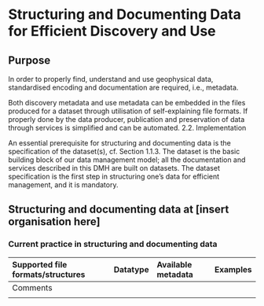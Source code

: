 # Structuring and Documenting Data for Efficient Discovery and Use

## Purpose

In order to properly find, understand and use geophysical data, standardised encoding and documentation are required, i.e., metadata.

Both discovery metadata and use metadata can be embedded in the files produced for a dataset through utilisation of self-explaining file formats. If properly done by the data producer, publication and preservation of data through services is simplified and can be automated.
2.2. Implementation

An essential prerequisite for structuring and documenting data is the specification of the dataset(s), cf. Section 1.1.3. The dataset is the basic building block of our data management model; all the documentation and services described in this DMH are built on datasets. The dataset specification is the first step in structuring one’s data for efficient management, and it is mandatory.

## Structuring and documenting data at [insert organisation here]

### Current practice in structuring and documenting data

|Supported file formats/structures |Datatype |Available metadata |Examples|
|:----|:----|:----|:----|
|Comments|
| | |